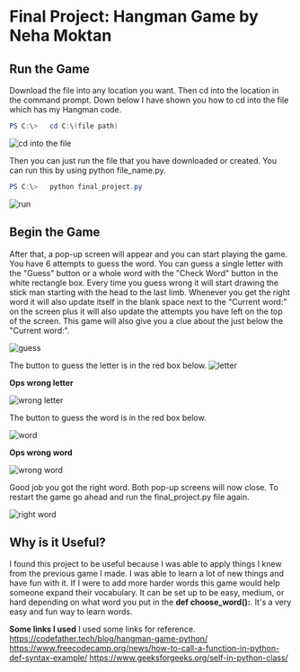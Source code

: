 # Final Project: Hangman Game by Neha Moktan

## Run the Game

Download the file into any location you want. Then cd into the location in the command prompt. Down below I have shown you how to cd into the file which has my Hangman code. 

```powershell
PS C:\>   cd C:\(file path)
```
![cd into the file](https://github.com/moktanna/it3038c-scripts/assets/142691046/73b39b2c-f3bd-426b-a415-e3fd00280e82)


Then you can just run the file that you have downloaded or created. You can run this by using python file_name.py.

```powershell
PS C:\>   python final_project.py
```
![run](https://github.com/moktanna/it3038c-scripts/assets/142691046/dc22446b-1d60-4c5f-8260-98d42befd7aa)

## Begin the Game

After that, a pop-up screen will appear and you can start playing the game. You have 6 attempts to guess the word. You can guess a single letter with the "Guess" button or a whole word with the "Check Word" button in the white rectangle box. Every time you guess wrong it will start drawing the stick man starting with the head to the last limb. Whenever you get the right word it will also update itself in the blank space next to the "Current word:" on the screen plus it will also update the attempts you have left on the top of the screen. This game will also give you a clue about the just below the "Current word:". 

![guess](https://github.com/moktanna/it3038c-scripts/assets/142691046/f9ac9b05-e973-4eb0-8e57-1ec5dcc0ba7c)

The button to guess the letter is in the red box below. 
![letter](https://github.com/moktanna/it3038c-scripts/assets/142691046/3bd2b742-9eb4-4008-86d1-dbd5d16e4824)

**Ops wrong letter**

![wrong letter](https://github.com/moktanna/it3038c-scripts/assets/142691046/6cbdfb59-fbab-4814-b598-e6b7103aa687)

The button to guess the word is in the red box below. 

![word](https://github.com/moktanna/it3038c-scripts/assets/142691046/7fc182d8-cdfa-4dcb-b1b6-6d5190fd4cce)

**Ops wrong word**

![wrong word](https://github.com/moktanna/it3038c-scripts/assets/142691046/e0045dae-da32-4dbe-8051-b78038ce3f1c)


Good job you got the right word. Both pop-up screens will now close. To restart the game go ahead and run the final_project.py file again.

![right word](https://github.com/moktanna/it3038c-scripts/assets/142691046/2eb75dd1-d80c-4425-af47-7ae167b61412)

## Why is it Useful?
I found this project to be useful because I was able to apply things I knew from the previous game I made. I was able to learn a lot of new things and have fun with it. If I were to add more harder words this game would help someone expand their vocabulary. It can be set up to be easy, medium, or hard depending on what word you put in the **def choose_word():**. It's a very easy and fun way to learn words. 

**Some links I used**
I used some links for reference. 
https://codefather.tech/blog/hangman-game-python/
https://www.freecodecamp.org/news/how-to-call-a-function-in-python-def-syntax-example/
https://www.geeksforgeeks.org/self-in-python-class/
